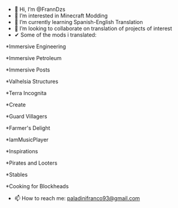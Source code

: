- 👋 Hi, I’m @FrannDzs
- 👀 I’m interested in Minecraft Modding
- 🌱 I’m currently learning Spanish-English Translation
- 💞️ I’m looking to collaborate on translation of projects of interest
- ✔  Some of the mods i translated:

*Immersive Engineering

*Immersive Petroleum

*Immersive Posts

*Valhelsia Structures

*Terra Incognita

*Create

*Guard Villagers

*Farmer's Delight

*IamMusicPlayer

*Inspirations

*Pirates and Looters

*Stables

*Cooking for Blockheads

- 📫 How to reach me: paladinifranco93@gmail.com

<!---
FrannDzs/FrannDzs is a ✨ special ✨ repository because its `README.md` (this file) appears on your GitHub profile.
You can click the Preview link to take a look at your changes.
--->
